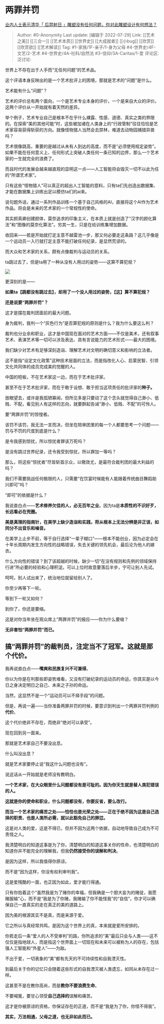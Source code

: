 # 两罪并罚
[业内人士表示清华「 后羿射日 」雕塑没有任何问题，你对此雕塑设计有何想法？](https://www.zhihu.com/question/545467758/answer/2597981018)

> Author: #0-Anonymity
> Last update: [编辑于 2022-07-29]
> Link: [[艺术之美]] [[三合一]] [[艺术本质]] [[世界史]] [[大成就者]] [[小bug]] [[欣赏]] [[欣赏欲]] [[艺术解读]]
> Tag: #1-家族/1F-亲子/1-身为父母 #4-世界史/4F-文艺/2-艺术 #4-世界史/4A-社科/自然法 #3-信仰/3A-Caritas/1-爱
> 评论区:
> 泛讨论:

世界上不存在出于人手而“无任何问题”的艺术品。

这个评语本身反映出的是一个艺术批评上的困境，那就是艺术的“问题”是什么。

艺术能有什么“问题”？

艺术的评价总有两个面向，一个是艺术专业本身的评价，一个是来自大众的评价。这两个评价从一开始就有着天然的差异。

举个例子，艺术专业自己是根本不在乎什么裸露、性感、道德、真实之类的界限的。在探索“美的其他可能”时，这些被加诸在人类身上的“行政管制”往往恰恰是艺术家容易获得斩获的方向。就像怪物猎人当然会去禁林，难道去动物园捕猎异兽吗？

艺术很像跳高，重要的是越过从未有人到达的高度，而不是“必须使用规定姿势”。如果不能在任何意义上、任何形式上突破人类任何一条已知的边界，那么一个艺术家的一生就完全的浪费了。

而且时代的发展会越来越直观的显明这一点——人工智能将会毁灭一切不以此为任的“所谓艺术家”。

只有这些“怪物猎人”可以真正的超出人工智能的意料，只有ta们先创造出数据集、才能在数据集上训练出足以模仿ta们的ai来。

说句题外话，通过一系列作品训练一个基于自己风格的AI，直接将这个AI作为艺术作品，将会是未来的艺术家的一个常规性的使命。

其实颜真卿创建颜体，莫奈追求的印象主义，在本质上就是创造了“汉字的颜化算法”和“图像的莫奈化算法”。穷其一生，只是在给训练集增加数据。

收回来——若是开始就打定主意不越雷池一步，那又何必要走这条路？这几乎像是一个运动员一入行就打定主意不能打破任何纪录，是显然荒谬的。

而大众和艺术家的关系，颇有点像裁判与运动员的关系。

ta跳过去了，但是ta用了一种从没有人用过的姿势——这算不算犯规？

![](https://picx.zhimg.com/50/v2-fa235a296b5cd112d3f6baf1bf2f3f28_720w.jpg?source=1940ef5c)

更深刻的是——

**如果ta【跳都没有跳过去】，却用了一个没人用过的姿势，【这】算不算犯规？**

**还是说要“两罪并罚”？**

这才是摆在裁判团面前的最大问题。

身为裁判，我判一个“灰色行为”是否算犯规的原则是什么？我为什么要这么判？

裁判也分业余和职业，这才是中国现在面对的艺术方面——不仅是美术，还有叙事艺术、表演艺术等一切可以涉及表达、具有言说能力的艺术形式——最大的困境。

我们缺少对艺术有足够深刻造诣、理解艺术对文明的确切意义和影响的立法者。

这不是指“设定文化政策”这种技术层面的立法，而是指改化人心、启蒙民智、引领文化共同体的成员完成美的觉醒的人。

中国的短板，不在艺术家这一边，而在于艺术批评家。

甚至不在于艺术批评家，而在于敢于设想、敢于担当这项责任的批评家的**种子。**

放眼望去，或许是我孤陋寡闻，但所见多是只要动了这个念头就觉得自己渺小、低贱、不配，看见别人有这样的志向，就要群起告诫“渺小、低贱、不配”的可怜人。

要“两罪并罚”的惊惶者。

该罚不该罚，我无法一言而决，但坐在陪审团里的每一个人都要思考一个问题——罚与不罚的尺度到底是什么？

是令我感到惊扰，所以惊扰者罪该万死吗？

是没有跳过世界纪录，还令我受到惊扰，所以罪加一等吗？

那么，将这些“惊扰者”尽皆斩首示众，以儆效尤，是最符合裁判团的最大利益的吗？

我们不需要挑战任何极限的人，只需要“在饮宴时候能有人能跟着传统曲目舞蹈助兴即可”吗？

“即可”的依据是什么？

我说直白点——**艺术修养欠佳的人，必无百年之业**。因为ta是**本质性的不识好歹，长远看必在兜圈。**

**美是真理的指南针，在美学上缺少造诣和实践，将从根本上无法分辨是非正误，如同分不出音乐和噪音。**

在美学上止步不前，等于自行选择“一辈子糊口”——根本不能创业，因为必定会在十年长周期内发生方向性的战略错误，失去关键的领先机会，最后沦为他人的嫁衣。

什么方向性的错误？到了该超越的时候，缺少一切“在没有规则和先例的领域保持行进”所必要的经验和心理积淀。可以上位时故意要落后半步，宁可让别人先试。

呵呵，别人试出来了，统治地位就留给别人了。

你至少再等下一轮。

等到下一轮又如何？

到你了，你还是要缩。

这是对你当年坐在观众席上“两罪并罚”的报应——你为什么要缩？

**无非害怕“两罪并罚”而已。**

## 搞“两罪并罚”的裁判员，注定当不了冠军。这就是那个代价。

我再说直白点——**嘴爽和民族复兴不可兼得**。

你以为你是在判那些即姿势难看，又没有打破纪录的运动员的命运，你其实是以今日之身决定明日之自己、未来之子孙的命运。

当然，这显然不是一个“运动员可以不择手段”的问题。

但是，再说一遍——当你准备两罪并罚的时候，要意识到判出一个两罪并罚判例的**代价**。

这个代价绝非不存在，而绝非“绝对可以承受”。

现在回到另一面来。

那就是艺术家自己不要没出息。

什么叫没出息？

就是艺术家要停止说“我这什么问题也没有”。

说这话从一开始就是老师没有教明白。

**一个艺术家，在大众眼里什么问题都没有是可耻的。因为你天生就是替人类犯错误的人。**

**这就是你的使命和职业，什么问题都没有，你要反省，要么改行。**

**而当一个艺术家的痛苦之处——恰恰也是光荣之处——正在于绝不因为这是自己选择的职责、也是人类所必需，就以此豁免自己的罪愆。**

这是对人类的爱，这是不得已，但并不因为这两个依据，自动地导致自己成为不可责怪之人。

我清楚明白的知道这事是为了你，清楚明白的知道这事关你的性命，也清楚明白的知道你并不能完全的理解我，但我**仍然接受你的误解和判决**。

是因为这样，所以我值得你原谅。

而不是“因为这样，你没有权利审判我”。

这是爱残酷的一面，也正因为如此，爱才能行得通。

只有你抱着这个“虽然我是为了赌你的幸福，但我确是一个胆大妄为的赌徒，我愿赌服输”心，而不是“我是为了你赌，我赌输了你不能怪我”的“自信”，你才可以确保自己一直真实的走在真正的美的道路上。

因为美的根源其实不是真，而是来源于爱。

它之所以与真经常共鸣，是因为这个世界上的真，本来就是爱所安排的。

你若走后一条“爱人的人不受审判”的路，你所追求的“美”最后只会与人类——这不仅仅是指地球人，而是指这个世界面上一切现在和未来可以被称为人的存在，包括强人工智能和“外星人”——为敌。

不出于爱，一切表象的“美”都有先天的不可持续性和自我湮灭性。

到最后关于你的记忆只会随着这些形式的自我湮灭被人类遗忘，如同从未存在过一样。

这甚至不是在教你高尚，而是**教你不要浪费生命**。

不要喊冤，要甘心领受**自己选择的**误解和痛苦。

这才是你被原谅的资格，你保证存在的正道，而不是“我是为了你，你怪不得我”。

**其实，万法相通，父母之道，也无非如此而已。**
